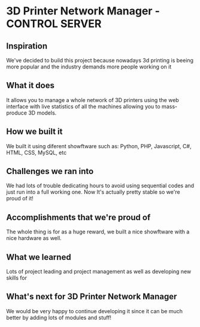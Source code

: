 # 3D Printer Network Manager - CONTROL SERVER

## Inspiration

We've decided to build this project because nowadays 3d printing is beeing more popular and the industry demands more people working on it

## What it does

It allows you to manage a whole network of 3D printers using the web interface with live statistics of all the machines allowing you to mass-produce 3D models.

## How we built it

We built it using diferent showftware such as: Python, PHP, Javascript, C#, HTML, CSS, MySQL, etc

## Challenges we ran into

We had lots of trouble dedicating hours to avoid using sequential codes and just run into a full working one. Now It's actually pretty stable so we're proud of it!

## Accomplishments that we're proud of

The whole thing is for as a huge reward, we built a nice showftware with a nice hardware as well.

## What we learned

Lots of project leading and project management as well as developing new skills for 

## What's next for 3D Printer Network Manager
We would be very happy to continue developing it since it can be much better by adding lots of modules and stuff!
